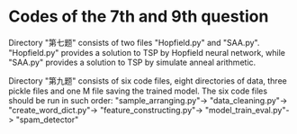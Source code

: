 # Codes of the 7th and 9th question
Directory "第七题" consists of two files "Hopfield.py" and "SAA.py". "Hopfield.py" provides a solution to TSP by Hopfield neural network, while "SAA.py" provides a solution to TSP by simulate anneal arithmetic.

Directory "第九题" consists of six code files, eight directories of data, three pickle files and one M file saving the trained model. 
The six code files should be run in such order: 
"sample_arranging.py"->
"data_cleaning.py"->
"create_word_dict.py"->
"feature_constructing.py"->
"model_train_eval.py"->
"spam_detector"

